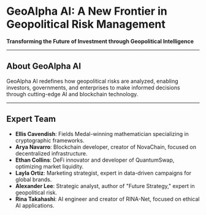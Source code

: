 # GeoAlpha AI: A New Frontier in Geopolitical Risk Management

**Transforming the Future of Investment through Geopolitical Intelligence**

---

## About GeoAlpha AI
GeoAlpha AI redefines how geopolitical risks are analyzed, enabling investors, governments, and enterprises to make informed decisions through cutting-edge AI and blockchain technology.

---

## Expert Team
- **Ellis Cavendish**: Fields Medal-winning mathematician specializing in cryptographic frameworks.
- **Arya Navarro**: Blockchain developer, creator of NovaChain, focused on decentralized infrastructure.
- **Ethan Collins**: DeFi innovator and developer of QuantumSwap, optimizing market liquidity.
- **Layla Ortiz**: Marketing strategist, expert in data-driven campaigns for global brands.
- **Alexander Lee**: Strategic analyst, author of \"Future Strategy,\" expert in geopolitical risk.
- **Rina Takahashi**: AI engineer and creator of RINA-Net, focused on ethical AI applications.
